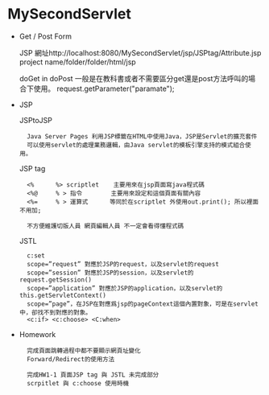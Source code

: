 # MySecondServlet

+ Get / Post Form

    JSP
        網址http://localhost:8080/MySecondServlet/jsp/JSPtag/Attribute.jsp
                                project name/folder/folder/html/jsp

    doGet in doPost
    一般是在教科書或者不需要區分get還是post方法呼叫的場合下使用。
    request.getParameter("paramate");

+ JSP

    JSPtoJSP

        Java Server Pages 利用JSP標籤在HTML中使用Java，JSP是Servlet的擴充套件
        可以使用servlet的處理業務邏輯，由Java servlet的模板引擎支持的模式組合使用。

    JSP tag

        <%      %> scriptlet    主要用來在jsp頁面寫java程式碼
        <%@     % > 指令        主要用來設定和這個頁面有關內容
        <%=     % > 運算式      等同於在scriptlet 外使用out.print(); 所以裡面不用加;

        不方便維護切版人員 網頁編輯人員 不一定會看得懂程式碼

    JSTL

        c:set
        scope=”request” 對應於JSP的request，以及servlet的request
        scope=”session” 對應於JSP的session，以及servlet的request.getSession()
        scope=”application” 對應於JSP的application，以及servlet的this.getServletContext()
        scope=”page”，在JSP在對應爲jsp的pageContext這個內置對象，可是在servlet中，卻找不到對應的對象。
        <c:if> <c:choose> <C:when>

+ Homework

        完成頁面跳轉過程中都不要顯示網頁址變化
        Forward/Redirect的使用方法

        完成HW1-1 頁面JSP tag 與 JSTL 未完成部分
        scrpitlet 與 c:choose 使用時機

        
